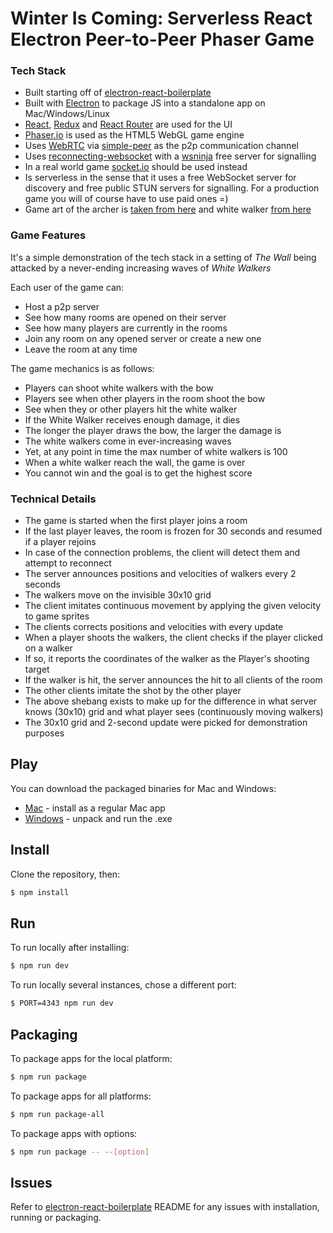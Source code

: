 # Winter Is Coming: Serverless React Electron Peer-to-Peer Phaser Game

### Tech Stack

- Built starting off of [electron-react-boilerplate](https://github.com/chentsulin/electron-react-boilerplate)
- Built with [Electron](http://electron.atom.io/) to package JS into a standalone app on Mac/Windows/Linux
- [React](https://facebook.github.io/react/), [Redux](https://github.com/reactjs/redux) and [React Router](https://github.com/reactjs/react-router) are used for the UI
- [Phaser.io](https://phaser.io/) is used as the HTML5 WebGL game engine 
- Uses [WebRTC](https://webrtc.org/) via [simple-peer](https://github.com/feross/simple-peer) as the p2p communication channel
- Uses [reconnecting-websocket](https://github.com/joewalnes/reconnecting-websocket) with a [wsninja](https://wsninja.io/) free server for signalling
- In a real world game [socket.io](https://socket.io/) should be used instead
- Is serverless in the sense that it uses a free WebSocket server for discovery and free public STUN servers for signalling. For a production game you will of course have to use paid ones =)
- Game art of the archer is [taken from here](https://opengameart.org/content/archer-static-64x64) and white walker [from here](https://jesse-m.itch.io/skeleton-pack)

### Game Features

It's a simple demonstration of the tech stack in a setting of *The Wall* being attacked by a never-ending increasing waves of *White Walkers*

Each user of the game can:
- Host a p2p server
- See how many rooms are opened on their server
- See how many players are currently in the rooms
- Join any room on any opened server or create a new one
- Leave the room at any time

The game mechanics is as follows:
- Players can shoot white walkers with the bow
- Players see when other players in the room shoot the bow
- See when they or other players hit the white walker
- If the White Walker receives enough damage, it dies
- The longer the player draws the bow, the larger the damage is
- The white walkers come in ever-increasing waves
- Yet, at any point in time the max number of white walkers is 100
- When a white walker reach the wall, the game is over
- You cannot win and the goal is to get the highest score

### Technical Details

- The game is started when the first player joins a room
- If the last player leaves, the room is frozen for 30 seconds and resumed if a player rejoins
- In case of the connection problems, the client will detect them and attempt to reconnect
- The server announces positions and velocities of walkers every 2 seconds
- The walkers move on the invisible 30x10 grid
- The client imitates continuous movement by applying the given velocity to game sprites
- The clients corrects positions and velocities with every update
- When a player shoots the walkers, the client checks if the player clicked on a walker 
- If so, it reports the coordinates of the walker as the Player's shooting target
- If the walker is hit, the server announces the hit to all clients of the room
- The other clients imitate the shot by the other player
- The above shebang exists to make up for the difference in what server knows (30x10) grid and what player sees (continuously moving walkers)
- The 30x10 grid and 2-second update were picked for demonstration purposes

## Play

You can download the packaged binaries for Mac and Windows:

- [Mac](https://drive.google.com/open?id=1W6y8DBvlw00Gg1ljEpTllg0KyhwX17pv) - install as a regular Mac app
- [Windows](https://drive.google.com/open?id=1wZ3x-05H4UzpOwVZ9KKyuLoiLjev-oVf) - unpack and run the .exe

## Install

Clone the repository, then:

```bash
$ npm install
```

## Run

To run locally after installing:

```bash
$ npm run dev
```

To run locally several instances, chose a different port:

```bash
$ PORT=4343 npm run dev
```

## Packaging

To package apps for the local platform:

```bash
$ npm run package
```

To package apps for all platforms:

```bash
$ npm run package-all
```

To package apps with options:

```bash
$ npm run package -- --[option]
```

## Issues

Refer to [electron-react-boilerplate](https://github.com/chentsulin/electron-react-boilerplate) README for any issues with installation, running or packaging. 
